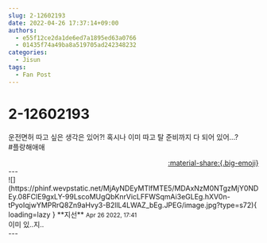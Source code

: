 ```yaml
---
slug: 2-12602193
date: 2022-04-26 17:37:14+09:00
authors:
  - e55f12ce2da1de6ed7a1895ed63a0766
  - 01435f74a49ba8a519705ad242348232
categories:
  - Jisun
tags:
  - Fan Post
---
```


# 2-12602193

<div class="post-container" markdown="1">
<div class="content-container md-sidebar__scrollwrap" markdown="1">

운전면허 따고 싶은 생각은 있어?! 혹시나 이미 따고 탈 준비까지 다 되어 있어...?<br>\#플랑해애애

</div>
</div>

<div style="text-align: right;" markdown="1">
<a href="https://weverse.io/fromis9/fanpost/2-12602193" style="text-align: right;">:material-share:{.big-emoji}</a>
</div>
---

<div class="comments-container md-sidebar__scrollwrap" markdown="1">
<div class="comment" markdown="1">
<div class='id-container' markdown="1">
![](https://phinf.wevpstatic.net/MjAyNDEyMTlfMTE5/MDAxNzM0NTgzMjY0NDEy.08FClE9gxLY-99LscoMUgQbKnrVicLFFWSqmAi3eGLEg.hXV0n-tPyoIqjwYMPRrQ8Zn9aHvy3-B2llL4LWAZ_bEg.JPEG/image.jpg?type=s72){ loading=lazy }
**<span class="artist">지선</span>** <small>Apr 26 2022, 17:41</small><br>
</div>
<div class='comment-body' markdown="1">
이미 있..지..
</div>
</div>
</div>
---
